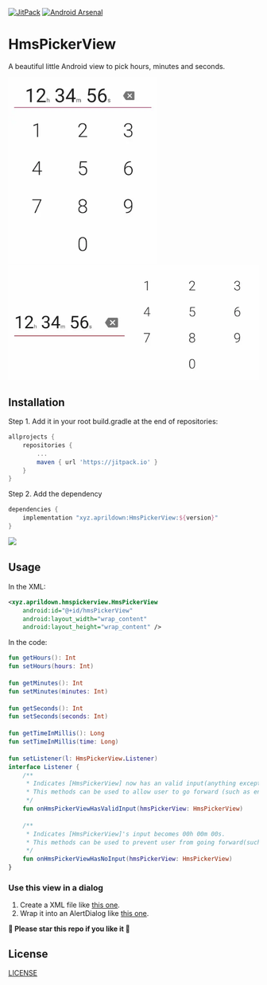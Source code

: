 [![JitPack](https://jitpack.io/v/xyz.aprildown/HmsPickerView.svg)](https://jitpack.io/#xyz.aprildown/HmsPickerView)
[![Android Arsenal]( https://img.shields.io/badge/Android%20Arsenal-HmsPickerView-green.svg?style=flat )]( https://android-arsenal.com/details/1/7644 )

# HmsPickerView

A beautiful little Android view to pick hours, minutes and seconds.

<img src="images/port.webp" alt="Port" width="300px" />
<img src="images/land.webp" alt="Land" width="600px" />

## Installation

Step 1. Add it in your root build.gradle at the end of repositories:

```Groovy
allprojects {
    repositories {
        ...
        maven { url 'https://jitpack.io' }
    }
}
```

Step 2. Add the dependency

```Groovy
dependencies {
    implementation "xyz.aprildown:HmsPickerView:${version}"
}
```

[![](https://jitpack.io/v/xyz.aprildown/HmsPickerView.svg)](https://jitpack.io/#xyz.aprildown/HmsPickerView)

## Usage

In the XML:

```XML
<xyz.aprildown.hmspickerview.HmsPickerView
    android:id="@+id/hmsPickerView"
    android:layout_width="wrap_content"
    android:layout_height="wrap_content" />
```

In the code:

```Kotlin
fun getHours(): Int
fun setHours(hours: Int)

fun getMinutes(): Int
fun setMinutes(minutes: Int)

fun getSeconds(): Int
fun setSeconds(seconds: Int)

fun getTimeInMillis(): Long
fun setTimeInMillis(time: Long)

fun setListener(l: HmsPickerView.Listener)
interface Listener {
    /**
     * Indicates [HmsPickerView] now has an valid input(anything except 00h 00m 00s).
     * This methods can be used to allow user to go forward (such as enabling "next" button).
     */
    fun onHmsPickerViewHasValidInput(hmsPickerView: HmsPickerView)

    /**
     * Indicates [HmsPickerView]'s input becomes 00h 00m 00s.
     * This methods can be used to prevent user from going forward(such as disabling "next" button).
     */
    fun onHmsPickerViewHasNoInput(hmsPickerView: HmsPickerView)
}
```

### Use this view in a dialog

1. Create a XML file like [this one](https://github.com/DeweyReed/HmsPickerView/blob/master/app/src/main/res/layout/layout_picker.xml#L1).
1. Wrap it into an AlertDialog like [this one](https://github.com/DeweyReed/HmsPickerView/blob/master/app/src/main/java/xyz/aprildown/hmspickerview/app/MainActivity.kt#L29).

**🦄 Please star this repo if you like it 🦄**

## License

[LICENSE](./LICENSE)
